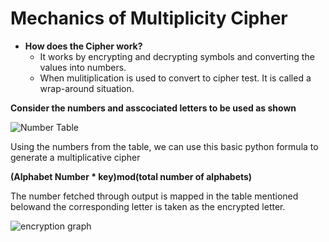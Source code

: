 # Mechanics of Multiplicity Cipher

* **How does the Cipher work?**
  * It works by encrypting and decrypting symbols and converting the values into numbers. 
  * When mulitiplication is used to convert to cipher test. It is called a wrap-around situation.

**Consider the numbers and asscociated letters to be used as shown**

![Number Table](https://www.tutorialspoint.com/cryptography_with_python/images/associated_numbers.jpg)

Using the numbers from the table, we can use this basic python formula to generate a multiplicative cipher 

**(Alphabet Number * key)mod(total number of alphabets)**

The number fetched through output is mapped in the table mentioned belowand the corresponding letter is taken as the encrypted letter.

![encryption graph](https://www.tutorialspoint.com/cryptography_with_python/images/encrypted_letter.jpg)




